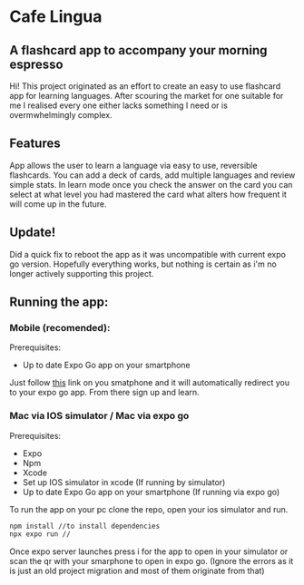 # Cafe Lingua
## A flashcard app to accompany your morning espresso

Hi! This project originated as an effort to create an easy to use flashcard app for learning languages. After scouring the market for one suitable for me I realised every one either lacks something I need or is overmwhelmingly complex.

## Features
App allows the user to learn a language via easy to use, reversible flashcards. You can add a deck of cards, add multiple languages and review simple stats. In learn mode once you check the answer on the card you can select at what level you had mastered the card what alters how frequent it will come up in the future.

## Update!
Did a quick fix to reboot the app as it was uncompatible with current expo go version.
Hopefully everything works, but nothing is certain as i'm no longer actively supporting this project.

## Running the app:
### Mobile (recomended):
Prerequisites:
- Up to date Expo Go app on your smartphone

Just follow [this](exp://u.expo.dev/update/1bb3c916-2dbc-41ce-a7e5-8062fe30622b) link on you smatphone and it will automatically redirect you
to your expo go app. From there sign up and learn.
### Mac via IOS simulator / Mac via expo go
Prerequisites:
- Expo
- Npm
- Xcode
- Set up IOS simulator in xcode (If running by simulator)
- Up to date Expo Go app on your smartphone (If running via expo go)

To run the app on your pc clone the repo, open your ios simulator and run.
```sh
npm install //to install dependencies
npx expo run //
```
Once expo server launches press i for the app to open in your simulator or scan the qr with your smarphone to open in expo go. (Ignore the errors as it is just an old project migration and most of them originate from that)


